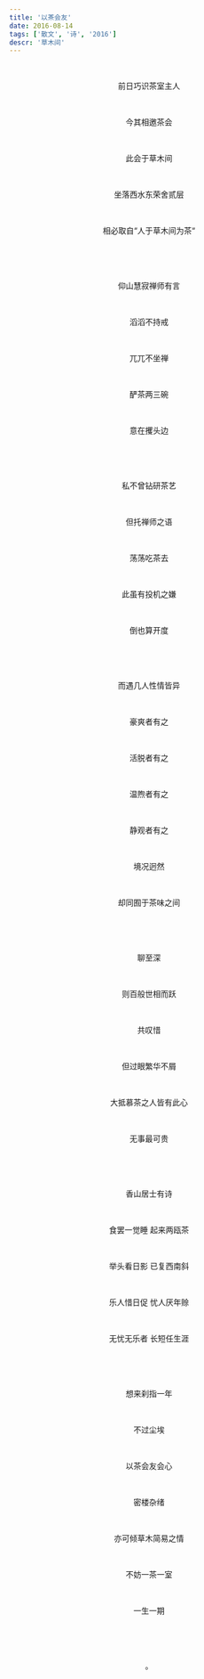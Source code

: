 ```yaml
---
title: '以茶会友'
date: 2016-08-14
tags: ['散文', '诗', '2016']
descr: '草木间'
---
```

<div style="text-align: center">

<br/>

前日巧识茶室主人

<br/>

今其相邀茶会

<br/>

此会于草木间

<br/>

坐落西水东荣舍贰层

<br/>

相必取自“人于草木间为茶“

<br/>

<br/>

<br/>

仰山慧寂禅师有言

<br/>

滔滔不持戒

<br/>

兀兀不坐禅

<br/>

酽茶两三碗

<br/>

意在攫头边

<br/>

<br/>

<br/>

私不曾钻研茶艺

<br/>

但托禅师之语

<br/>

荡荡吃茶去

<br/>

此虽有投机之嫌

<br/>

倒也算开度

<br/>

<br/>

<br/>

而遇几人性情皆异

<br/>

豪爽者有之

<br/>

活脱者有之

<br/>

温煦者有之

<br/>

静观者有之

<br/>

境况迥然

<br/>

却同囿于茶味之间

<br/>

<br/>

<br/>

聊至深

<br/>

则百般世相而跃

<br/>

共叹惜

<br/>

但过眼繁华不屑

<br/>

大抵慕茶之人皆有此心

<br/>

无事最可贵

<br/>

<br/>

<br/>

香山居士有诗

<br/>

食罢一觉睡  起来两瓯茶

<br/>

举头看日影  已复西南斜

<br/>

乐人惜日促  忧人厌年赊

<br/>

无忧无乐者  长短任生涯

<br/>

<br/>

<br/>

想来刹指一年

<br/>

不过尘埃

<br/>

以茶会友会心

<br/>

密楼杂绪

<br/>

亦可倾草木简易之情

<br/>

不妨一茶一室

<br/>

一生一期

<br/>

<br/>

<br/>

。

<br/>

</div>

<br/>

